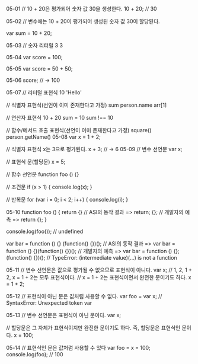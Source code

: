 05-01
// 10 + 20은 평가되어 숫자 값 30을 생성한다.
10 + 20; // 30

05-02
// 변수에는 10 + 20이 평가되어 생성된 숫자 값 30이 할당된다.

var sum = 10 + 20;

05-03
// 숫자 리터럴 3
3

05-04
var score = 100;

05-05
var score = 50 + 50;

05-06
score; // -> 100

05-07
// 리터럴 표현식
10
'Hello'

// 식별자 표현식(선언이 이미 존재한다고 가정)
sum
person.name
arr[1]

// 연산자 표현식
10 + 20
sum = 10
sum !== 10

// 함수/메서드 호출 표현식(선언이 이미 존재한다고 가정)
square()
person.getName()
05-08
var x = 1 + 2;

// 식별자 표현식 x는 3으로 평가된다.
x + 3; // -> 6
05-09
// 변수 선언문
var x;

// 표현식 문(할당문)
x = 5;

// 함수 선언문
function foo () {}

// 조건문
if (x > 1) { console.log(x); }

// 반복문
for (var i = 0; i < 2; i++) { console.log(i); }

05-10
function foo () {
  return
    {}
  // ASI의 동작 결과 => return; {};
  // 개발자의 예측 => return {};
}

console.log(foo()); // undefined

var bar = function () {}
(function() {})();
// ASI의 동작 결과 => var bar = function () {}(function() {})();
// 개발자의 예측 => var bar = function () {}; (function() {})();
// TypeError: (intermediate value)(...) is not a function


05-11
// 변수 선언문은 값으로 평가될 수 없으므로 표현식이 아니다.
var x;
// 1, 2, 1 + 2, x = 1 + 2는 모두 표현식이다.
// x = 1 + 2는 표현식이면서 완전한 문이기도 하다.
x = 1 + 2;


05-12
// 표현식이 아닌 문은 값처럼 사용할 수 없다.
var foo = var x; // SyntaxError: Unexpected token var

05-13
// 변수 선언문은 표현식이 아닌 문이다.
var x;

// 할당문은 그 자체가 표현식이지만 완전한 문이기도 하다. 즉, 할당문은 표현식인 문이다.
x = 100;

05-14
// 표현식인 문은 값처럼 사용할 수 있다
var foo = x = 100;
console.log(foo); // 100